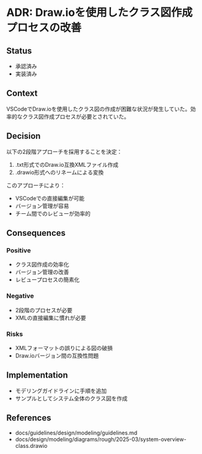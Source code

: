 # ADR: Draw.ioを使用したクラス図作成プロセスの改善

## Status
- 承認済み
- 実装済み

## Context
VSCodeでDraw.ioを使用したクラス図の作成が困難な状況が発生していた。効率的なクラス図作成プロセスが必要とされていた。

## Decision
以下の2段階アプローチを採用することを決定：

1. .txt形式でのDraw.io互換XMLファイル作成
2. .drawio形式へのリネームによる変換

このアプローチにより：
- VSCodeでの直接編集が可能
- バージョン管理が容易
- チーム間でのレビューが効率的

## Consequences

### Positive
- クラス図作成の効率化
- バージョン管理の改善
- レビュープロセスの簡素化

### Negative
- 2段階のプロセスが必要
- XMLの直接編集に慣れが必要

### Risks
- XMLフォーマットの誤りによる図の破損
- Draw.ioバージョン間の互換性問題

## Implementation
- モデリングガイドラインに手順を追加
- サンプルとしてシステム全体のクラス図を作成

## References
- docs/guidelines/design/modeling/guidelines.md
- docs/design/modeling/diagrams/rough/2025-03/system-overview-class.drawio